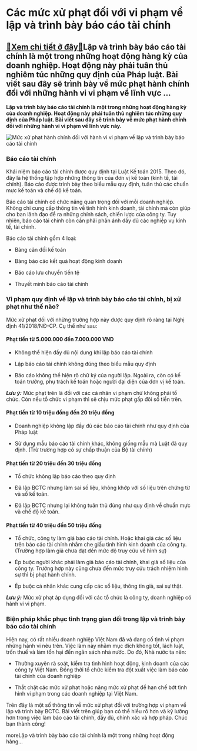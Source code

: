 Các mức xử phạt đối với vi phạm về lập và trình bày báo cáo tài chính
=====================================================================

[:gift:Xem chi tiết ở đây:gift:](https://hddtvn.com/cac-muc-xu-phat-doi-voi-vi-pham-ve-lap-va-trinh-bay-bao-cao-tai-chinh/)Lập và trình bày báo cáo tài chính là một trong những hoạt động hàng kỳ của doanh nghiệp. Hoạt động này phải tuân thủ nghiêm túc những quy định của Pháp luật. Bài viết sau đây sẽ trình bày về mức phạt hành chính đối với những hành vi vi phạm về lĩnh vực …
---------------------------------------------------------------------------------------------------------------------------------------------------------------------------------------------------------------------------------------------------------------

**Lập và trình bày báo cáo tài chính là một trong những hoạt động hàng kỳ của doanh nghiệp. Hoạt động này phải tuân thủ nghiêm túc những quy định của Pháp luật. Bài viết sau đây sẽ trình bày về mức phạt hành chính đối với những hành vi vi phạm về lĩnh vực này.**


![Mức xử phạt hành chính đối với hành vi vi phạm về lập và trình bày báo cáo tài chính](https://hddtvn.com/wp-content/uploads/2021/01/zzztai-chinh-mb_ebav.jpg "Mức xử phạt hành chính đối với hành vi vi phạm về lập và trình bày báo cáo tài chính")


### **Báo cáo tài chính**


Khái niệm báo cáo tài chính được quy định tại Luật Kế toán 2015. Theo đó, đây là hệ thống tập hợp những thông tin của đơn vị kế toán (kinh tế, tài chính). Báo cáo được trình bày theo biểu mẫu quy định, tuân thủ các chuẩn mực kế toán và chế độ kế toán.


Báo cáo tài chính có chức năng quan trọng đối với mỗi doanh nghiệp. Không chỉ cung cấp thông tin về tình hình kinh doanh, tài chính mà còn giúp cho ban lãnh đạo đề ra những chính sách, chiến lược của công ty. Tuy nhiên, báo cáo tài chính còn cần phải phản ánh đầy đủ các nghiệp vụ kinh tế, tài chính.


Báo cáo tài chính gồm 4 loại:




* Bảng cân đối kế toán

* Bảng báo cáo kết quả hoạt động kinh doanh

* Báo cáo lưu chuyển tiền tệ

* Thuyết minh báo cáo tài chính



### 


### **Vi phạm quy định về lập và trình bày báo cáo tài chính, bị xử phạt như thế nào?**


Mức xử phạt đối với những trường hợp này được quy định rõ ràng tại Nghị định 41/2018/NĐ-CP. Cụ thể như sau:


#### **Phạt tiền từ 5.000.000 đến 7.000.000 VND**




* Không thể hiện đầy đủ nội dung khi lập báo cáo tài chính

* Lập báo cáo tài chính không đúng theo biểu mẫu quy định

* Báo cáo không thể hiện rõ chữ ký của người lập. Ngoài ra, còn có kế toán trưởng, phụ trách kế toán hoặc người đại diện của đơn vị kế toán.



***Lưu ý:*** Mức phạt trên là đối với các cá nhân vi phạm chứ không phải tổ chức. Còn nếu tổ chức vi phạm thì sẽ chịu mức phạt gấp đôi số tiền trên.


#### **Phạt tiền từ 10 triệu đồng đến 20 triệu đồng**




* Doanh nghiệp không lập đầy đủ các báo cáo tài chính như quy định của Pháp luật

* Sử dụng mẫu báo cáo tài chính khác, không giống mẫu mà Luật đã quy định. (Trừ trường hợp có sự chấp thuận của Bộ tài chính)



#### **Phạt tiền từ 20 triệu đến 30 triệu đồng**




* Tổ chức không lập báo cáo theo quy định

* Đã lập BCTC nhưng làm sai số liệu, không khớp với số liệu trên chứng từ và sổ kế toán.

* Đã lập BCTC nhưng lại không tuân thủ đúng như quy định về chuẩn mực và chế độ kế toán.



#### **Phạt tiền từ 40 triệu đến 50 triệu đồng**




* Tổ chức, công ty làm giả báo cáo tài chính. Hoặc khai giả các số liệu trên báo cáo tài chính nhằm che giấu tình hình kinh doanh của công ty. (Trường hợp làm giả chưa đạt đến mức độ truy cứu về hình sự)

* Ép buộc người khác phải làm giả báo cáo tài chính, khai giả số liệu của công ty. Trường hợp này cũng chưa đến mức truy cứu trách nhiệm hình sự thì bị phạt hành chính.

* Ép buộc cá nhân khác cung cấp các số liệu, thông tin giả, sai sự thật.



***Lưu ý:*** Mức xử phạt áp dụng đối với các tổ chức là công ty, doanh nghiệp có hành vi vi phạm.


### **Biện pháp khắc phục tình trạng gian dối trong lập và trình bày báo cáo tài chính**


Hiện nay, có rất nhiều doanh nghiệp Việt Nam đã và đang cố tình vi phạm những hành vi nêu trên. Việc làm này nhằm mục đích không tốt, lách luật, trốn thuế và làm tổn hại đến ngân sách nhà nước. Do đó, Nhà nước ta nên:




* Thường xuyên rà soát, kiểm tra tình hình hoạt động, kinh doanh của các công ty Việt Nam. Đồng thời tổ chức kiểm tra đột xuất việc làm báo cáo tài chính của doanh nghiệp

* Thắt chặt các mức xử phạt hoặc nâng mức xử phạt để hạn chế bớt tình hình vi phạm trong các doanh nghiệp tại Việt Nam.



Trên đây là một số thông tin về mức xử phạt đối với trường hợp vi phạm về lập và trình bày BCTC. Bài viết trên giúp bạn có thể hiểu rõ hơn và kỹ lưỡng hơn trong việc làm báo cáo tài chính, đầy đủ, chính xác và hợp pháp. Chúc bạn thành công!


moreLập và trình bày báo cáo tài chính là một trong những hoạt động hàng…

